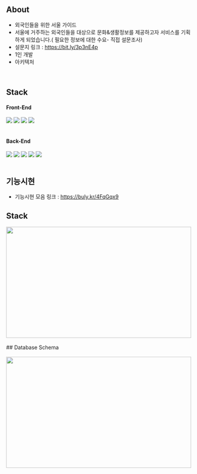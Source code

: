 ## About
- 외국인들을 위한 서울 가이드
- 서울에 거주하는 외국인들을 대상으로 문화&생활정보를 제공하고자 서비스를 기획하게 되었습니다.( 필요한 정보에 대한 수요- 직접 설문조사)
- 설문지 링크 : https://bit.ly/3p3nE4p
- 1인 개발
- 아키텍처

<br>

## Stack
<div>
  <h4>Front-End</h4>
  <img src="https://img.shields.io/badge/react-61DAFB?style=for-the-badge&logo=react&logoColor=black">
  <img src="https://img.shields.io/badge/javascript-F7DF1E?style=for-the-badge&logo=javascript&logoColor=black">
  <img src="https://img.shields.io/badge/html-E34F26?style=for-the-badge&logo=html5&logoColor=white">
  <img src="https://img.shields.io/badge/css-06B6D4?style=for-the-badge&logo=css3&logoColor=white">
</div>  
<br>
<div>
  <h4>Back-End</h4>
  <img src="https://img.shields.io/badge/node.js-339933?style=for-the-badge&logo=Node.js&logoColor=white">
  <img src="https://img.shields.io/badge/express-000000?style=for-the-badge&logo=express&logoColor=white">
  <img src="https://img.shields.io/badge/Typescript-3178C6?style=for-the-badge&logo=Typescript&logoColor=white"/>
  <img src="https://img.shields.io/badge/mysql-4479A1?style=for-the-badge&logo=mysql&logoColor=white">
  <img src="https://img.shields.io/badge/sequelize-E34F26?style=for-the-badge&logo=sequelize&logoColor=white">
</div>  
<br>

## 기능시현
- 기능시현 모음 링크 : https://buly.kr/4FqGqx9


## Stack
<img src = "https://github.com/noahkimDev/HiSEOULver3_front/assets/68933325/c075795b-b596-4d87-ab16-524d23be479a" width = "500" height="300">

<br>
<br>
## Database Schema
<br>
<br>
<img src = "https://github.com/noahkimDev/HiSEOULver3_front/assets/68933325/7f22519e-5fa5-4045-837b-9e62de69800f" width="500" height="300">
<!-- ![Untitled (1)](https://github.com/noahkimDev/HiSEOULver3_front/assets/68933325/7f22519e-5fa5-4045-837b-9e62de69800f) -->


